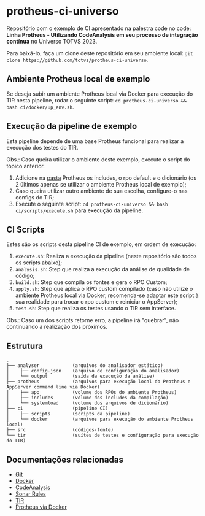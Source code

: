 # protheus-ci-universo

Repositório com o exemplo de CI apresentado na palestra code no code: **Linha Protheus - Utilizando CodeAnalysis em seu processo de integração contínua** no Universo TOTVS 2023.

Para baixá-lo, faça um clone deste repositório em seu ambiente local: `git clone https://github.com/totvs/protheus-ci-universo`.

## Ambiente Protheus local de exemplo

Se deseja subir um ambiente Protheus local via Docker para execução do TIR nesta pipeline, rodar o seguinte script: `cd protheus-ci-universo && bash ci/docker/up_env.sh`.

## Execução da pipeline de exemplo

Esta pipeline depende de uma base Protheus funcional para realizar a execução dos testes do TIR.

Obs.: Caso queira utilizar o ambiente deste exemplo, execute o script do tópico anterior.

1. Adicione na [pasta](#estrutura) Protheus os includes, o rpo default e o dicionário (os 2 últimos apenas se utilizar o ambiente Protheus  local de exemplo);
2. Caso queira utilizar outro ambiente de sua escolha, configure-o nas configs do TIR;
3. Execute o seguinte script: `cd protheus-ci-universo && bash ci/scripts/execute.sh` para execução da pipeline.

## CI Scripts

Estes são os scripts desta pipeline CI de exemplo, em ordem de execução:

1. `execute.sh`: Realiza a execução da pipeline (neste repositório são todos os scripts abaixo);
2. `analysis.sh`: Step que realiza a execução da análise de qualidade de código;
4. `build.sh`: Step que compila os fontes e gera o RPO Custom;
3. `apply.sh`: Step que aplica o RPO custom compilado (caso não utilize o ambiente Protheus local via Docker, recomenda-se adaptar este script à sua realidade para trocar o rpo custom e reiniciar o AppServer);
5. `test.sh`: Step que realiza os testes usando o TIR sem interface.

Obs.: Caso um dos scripts retorne erro, a pipeline irá "quebrar", não continuando a realização dos próximos.

## Estrutura

```
.
├── analyser            (arquivos do analisador estático)
│    ├── config.json    (arquivo de configuração do analisador)
│    └── output         (saída da execução da análise)
├── protheus            (arquivos para execução local do Protheus e AppServer command line via Docker)
│    ├── apo            (volume dos RPOs do ambiente Protheus)
│    ├── includes       (volume dos includes da compilação)
│    └── systemload     (volume dos arquivos de dicionário)
├── ci                  (pipeline CI)
│    ├── scripts        (scripts da pipeline)
│    └── docker         (arquivos para execução do ambiente Protheus local)
├── src                 (códigos-fonte)
└── tir                 (suítes de testes e configuração para execução do TIR)
```

## Documentações relacionadas

- [Git](https://git-scm.com)
- [Docker](https://docs.docker.com)
- [CodeAnalysis](https://codeanalysis.totvs.com.br)
- [Sonar Rules](https://sonar-rules.engpro.totvs.com.br/menu/rules)
- [TIR](https://github.com/totvs/tir)
- [Protheus via Docker](https://docker-Protheus.engpro.totvs.com.br)